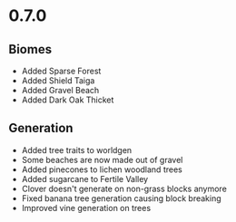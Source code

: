 # 0.7.0

## Biomes
* Added Sparse Forest
* Added Shield Taiga
* Added Gravel Beach
* Added Dark Oak Thicket

## Generation
* Added tree traits to worldgen
* Some beaches are now made out of gravel
* Added pinecones to lichen woodland trees
* Added sugarcane to Fertile Valley
* Clover doesn't generate on non-grass blocks anymore
* Fixed banana tree generation causing block breaking
* Improved vine generation on trees